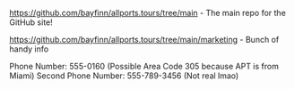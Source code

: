 https://github.com/bayfinn/allports.tours/tree/main - The main repo for the GitHub site!

https://github.com/bayfinn/allports.tours/tree/main/marketing - Bunch of handy info

Phone Number: 555-0160 (Possible Area Code 305 because APT is from Miami)
Second Phone Number: 555-789-3456 (Not real lmao)